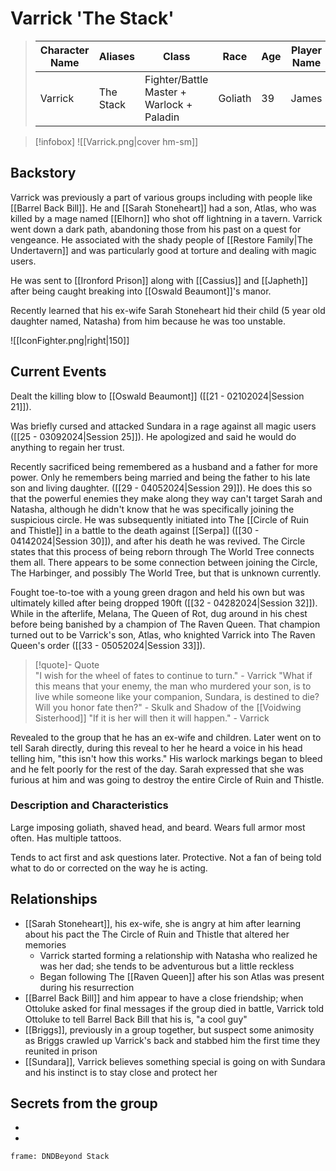 # Varrick 'The Stack'
>  Character Name | Aliases | Class | Race | Age | Player Name |
>  -- | -- | -- | -- | -- | -- |
> Varrick | The Stack |Fighter/Battle Master + Warlock + Paladin |Goliath|39|James|

> [!infobox]
> ![[Varrick.png|cover hm-sm]]

## Backstory
Varrick was previously a part of various groups including with people like [[Barrel Back Bill]]. He and [[Sarah Stoneheart]] had a son, Atlas, who was killed by a mage named [[Elhorn]] who shot off lightning in a tavern. Varrick went down a dark path, abandoning those from his past on a quest for vengeance.  He associated with the shady people of [[Restore Family|The Undertavern]] and was particularly good at torture and dealing with magic users.

He was sent to [[Ironford Prison]] along with [[Cassius]] and [[Japheth]] after being caught breaking into [[Oswald Beaumont]]'s manor.

Recently learned that his ex-wife Sarah Stoneheart hid their child (5 year old daughter named, Natasha) from him because he was too unstable.

![[IconFighter.png|right|150]]

## Current Events
Dealt the killing blow to [[Oswald Beaumont]] ([[21 - 02102024|Session 21]]).

Was briefly cursed and attacked Sundara in a rage against all magic users ([[25 - 03092024|Session 25]]). He apologized and said he would do anything to regain her trust.

Recently sacrificed being remembered as a husband and a father for more power. Only he remembers being married and being the father to his late son and living daughter. ([[29 - 04052024|Session 29]]). He does this so that the powerful enemies they make along they way can't target Sarah and Natasha, although he didn't know that he was specifically joining the suspicious circle. He was subsequently initiated into The [[Circle of Ruin and Thistle]] in a battle to the death against [[Serpa]] ([[30 - 04142024|Session 30]]), and after his death he was revived. The Circle states that this process of being reborn through The World Tree connects them all. There appears to be some connection between joining the Circle, The Harbinger, and possibly The World Tree, but that is unknown currently.

Fought toe-to-toe with a young green dragon and held his own but was ultimately killed after being dropped 190ft ([[32 - 04282024|Session 32]]). While in the afterlife, Melana, The Queen of Rot, dug around in his chest before being banished by a champion of The Raven Queen. That champion turned out to be Varrick's son, Atlas, who knighted Varrick into The Raven Queen's order ([[33 - 05052024|Session 33]]).

> [!quote]- Quote  
> "I wish for the wheel of fates to continue to turn." - Varrick
> "What if this means that your enemy, the man who murdered your son, is to live while someone like your companion, Sundara, is destined to die? Will you honor fate then?" - Skulk and Shadow of the [[Voidwing Sisterhood]] 
> "If it is her will then it will happen." - Varrick

Revealed to the group that he has an ex-wife and children. Later went on to tell Sarah directly, during this reveal to her he heard a voice in his head telling him, "this isn't how this works." His warlock markings began to bleed and he felt poorly for the rest of the day. Sarah expressed that she was furious at him and was going to destroy the entire Circle of Ruin and Thistle.

### Description and Characteristics
Large imposing goliath, shaved head, and beard. Wears full armor most often. Has multiple tattoos.

Tends to act first and ask questions later. Protective. Not a fan of being told what to do or corrected on the way he is acting.

## Relationships
- [[Sarah Stoneheart]], his ex-wife, she is angry at him after learning about his pact the The Circle of Ruin and Thistle that altered her memories
	- Varrick started forming a relationship with Natasha who realized he was her dad; she tends to be adventurous but a little reckless 
	- Began following The [[Raven Queen]] after his son Atlas was present during his resurrection
- [[Barrel Back Bill]] and him appear to have a close friendship; when Ottoluke asked for final messages if the group died in battle, Varrick told Ottoluke to tell Barrel Back Bill that his is, "a cool guy"
- [[Briggs]], previously in a group together, but suspect some animosity as Briggs crawled up Varrick's back and stabbed him the first time they reunited in prison
- [[Sundara]], Varrick believes something special is going on with Sundara and his instinct is to stay close and protect her



## Secrets from the group
- 

-
``` custom-frames
frame: DNDBeyond Stack
```